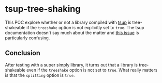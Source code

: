 # tsup-tree-shaking

This POC explore whether or not a library compiled with [tsup](https://tsup.egoist.dev/) is tree-shakeable if the `treeshake` option is not explicitly set to `true`. The tsup documentation doesn't say much about the matter and [this issue](https://github.com/egoist/tsup/issues/578) is particularly confusing.

## Conclusion

After testing with a super simply library, it turns out that a library is tree-shakeable even if the `treeshake` option is not set to `true`. What really matters is that the `splitting` option is `true`.
